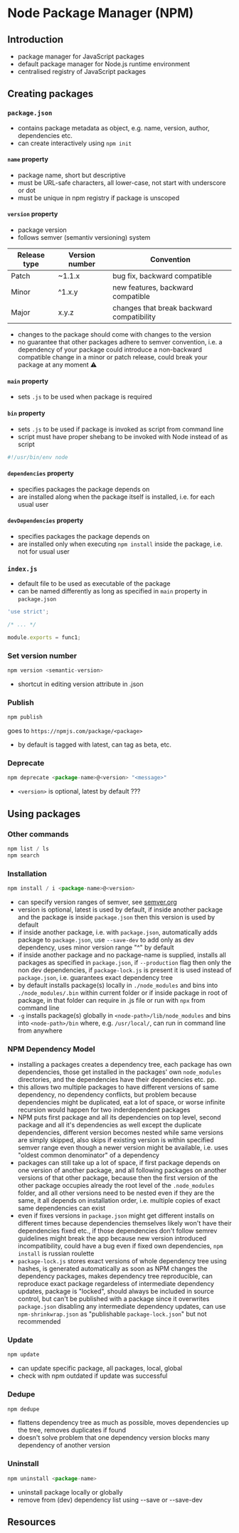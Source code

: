 # Node Package Manager (NPM)



## Introduction

- package manager for JavaScript packages
- default package manager for Node.js runtime environment
- centralised registry of JavaScript packages



## Creating packages

### `package.json`

- contains package metadata as object, e.g. name, version, author, dependencies etc.
- can create interactively using `npm init`

#### `name` property

- package name, short but descriptive
- must be URL-safe characters, all lower-case, not start with underscore or dot
- must be unique in npm registry if package is unscoped

#### `version` property

- package version
- follows semver (semantiv versioning) system

| Release type | Version number | Convention                                |
| ------------ | -------------- | ----------------------------------------- |
| Patch        | \~1.1.x        | bug fix, backward compatible              |
| Minor        | \^1.x.y        | new features, backward compatible         |
| Major        | x.y.z          | changes that break backward compatibility |

- changes to the package should come with changes to the version
- no guarantee that other packages adhere to semver convention, i.e. a dependency of your package could introduce a non-backward compatible change in a minor or patch release, could break your package at any moment ⚠️

#### `main` property

- sets `.js` to be used when package is required

#### `bin` property

- sets `.js` to be used if package is invoked as script from command line
- script must have proper shebang to be invoked with Node instead of as script

```javascript
#!/usr/bin/env node
```

#### `dependencies` property

- specifies packages the package depends on
- are installed along when the package itself is installed, i.e. for each usual user

#### `devDependencies` property

- specifies packages the package depends on
- are installed only when executing `npm install` inside the package, i.e. not for usual user

### `index.js`

- default file to be used as executable of the package
- can be named differently as long as specified in `main` property in `package.json`
```javascript
'use strict';

/* ... */

module.exports = func1;
```

<!-- ToDo: Finish -->

### Set version number

```javascript
npm version <semantic-version>
```

- shortcut in editing version attribute in .json

### Publish

```javascript
npm publish
```

goes to `https://npmjs.com/package/<package>`

- by default is tagged with latest, can tag as beta, etc.

### Deprecate

```javascript
npm deprecate <package-name>@<version> "<message>"
```

- `<version>` is optional, latest by default ???




## Using packages

### Other commands

```javascript
npm list / ls
npm search
```

### Installation

```javascript
npm install / i <package-name>@<version>
```

- can specify version ranges of semver, see [semver.org](https://semver.org/)
- version is optional, latest is used by default, if inside another package and the package is inside `package.json` then this version is used by default
- if inside another package, i.e. with `package.json`, automatically adds package to `package.json`, use `--save-dev` to add only as dev dependency, uses minor version range "\^" by default
- if inside another package and no package-name is supplied, installs all packages as specified in `package.json`, if `--production` flag then only the non dev dependencies, if `package-lock.js` is present it is used instead of `package.json`, i.e. guarantees exact dependency tree
- by default installs package(s) locally in `./node_modules` and bins into `./node_modules/.bin` within current folder or if inside package in root of package, in that folder can require in .js file or run with `npx` from command line
- `-g` installs package(s) globally in `<node-path>/lib/node_modules` and bins into `<node-path>/bin` where, e.g. `/usr/local/`, can run in command line from anywhere

### NPM Dependency Model

- installing a packages creates a dependency tree, each package has own dependencies, those get installed in the packages' own `node_modules` directories, and the dependencies have their dependencies etc. pp.
- this allows two multiple packages to have different versions of same dependency, no dependency conflicts, but problem because dependencies might be duplicated, eat a lot of space, or worse infinite recursion would happen for two inderdependent packages
- NPM puts first package and all its dependencies on top level, second package and all it's dependencies as well except the duplicate dependencies, different version becomes nested while same versions are simply skipped, also skips if existing version is within specified semver range even though a newer version might be available, i.e. uses "oldest common denominator" of a dependency
- packages can still take up a lot of space, if first package depends on one version of another package, and all following packages on another versions of that other package, because then the first version of the other package occupies already the root level of the `.node_modules` folder, and all other versions need to be nested even if they are the same, it all depends on installation order, i.e. multiple copies of exact same dependencies can exist
- even if fixes versions in `package.json` might get different installs on different times because dependencies themselves likely won't have their dependencies fixed etc., if those dependencies don't follow semrev guidelines might break the app because new version introduced incompatibility, could have a bug even if fixed own dependencies, `npm install` is russian roulette
- `package-lock.js` stores exact versions of whole dependency tree using hashes, is generated automatically as soon as NPM changes the dependency packages, makes dependency tree reproducible, can reproduce exact package regardeless of intermediate dependency updates, package is "locked", should always be included in source control, but can't be published with a package since it overwrites `package.json` disabling any intermediate dependency updates, can use `npm-shrinkwrap.json` as "publishable `package-lock.json`" but not recommended

### Update

```javascript
npm update
```

- can update specific package, all packages, local, global
- check with npm outdated if update was successful

### Dedupe

```javascript
npm dedupe
```

- flattens dependency tree as much as possible, moves dependencies up the tree, removes duplicates if found
- doesn't solve problem that one dependency version blocks many dependency of another version

### Uninstall

```javascript
npm uninstall <package-name>
```

- uninstall package locally or globally
- remove from (dev) dependency list using --save or --save-dev



## Resources